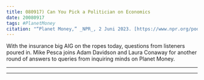 ```yaml
---
title: 080917) Can You Pick a Politician on Economics
date: 20080917
tags: #PlanetMoney
citation: "“Planet Money,” _NPR_, 2 Juni 2023. [https://www.npr.org/podcasts/510289/planet-money](https://www.npr.org/podcasts/510289/planet-money) (diakses 4 Juni 2023)."
---
```



With the insurance big AIG on the ropes today, questions from listeners poured in. Mike Pesca joins Adam Davidson and Laura Conaway for another round of answers to queries from inquiring minds on Planet Money.

----

----

